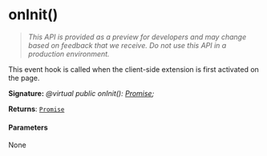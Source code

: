 # onInit()

> _This API is provided as a preview for developers and may change based on feedback that we receive.  Do not use this API in a production environment._

This event hook is called when the client-side extension is first activated on the page.

**Signature:** _@virtual public onInit(): [Promise](../../web-apis.api/class/promise.md)<void>;_

**Returns**: [`Promise`](../../web-apis.api/class/promise.md)<void>





#### Parameters
None


